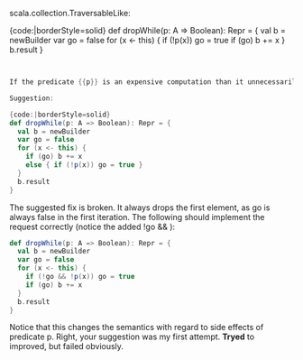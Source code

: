 scala.collection.TraversableLike:

{code:|borderStyle=solid}
def dropWhile(p: A => Boolean): Repr = {
  val b = newBuilder
  var go = false
  for (x <- this) {
    if (!p(x)) go = true
    if (go) b += x
  }
  b.result
}
```scala


If the predicate {{p}} is an expensive computation than it unnecessarily slows {{dropWhile}} down after {{go}} is {{true}}.

Suggestion:

{code:|borderStyle=solid}
def dropWhile(p: A => Boolean): Repr = {
  val b = newBuilder
  var go = false
  for (x <- this) {
    if (go) b += x
    else { if (!p(x)) go = true }
  }
  b.result
}
```
The suggested fix is broken. It always drops the first element, as go is always false in the first iteration. The following should implement the request correctly (notice the added !go && ):

```scala
def dropWhile(p: A => Boolean): Repr = {
  val b = newBuilder
  var go = false
  for (x <- this) {
    if (!go && !p(x)) go = true
    if (go) b += x
  }
  b.result
}
```

Notice that this changes the semantics with regard to side effects of predicate p.
Right, your suggestion was my first attempt. **Tryed** to improved, but failed obviously.
